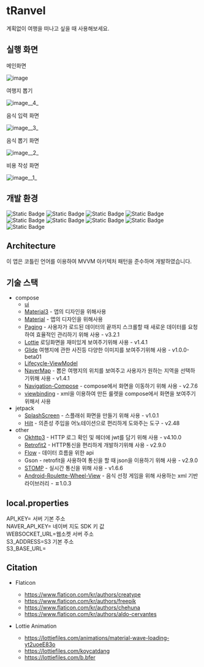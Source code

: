 # tRanvel
계획없이 여행을 떠나고 싶을 때 사용해보세요.
## 실행 화면
메인화면

![image](/uploads/95461d4d25ca9c7b2df13e242ca4e139/image.png)

여행지 뽑기

![image__4_](/uploads/9828c9bbe327fe54382fbb4d92479c5b/image__4_.png)

음식 입력 화면

![image__3_](/uploads/30561633ecbe9ab8f8a5a258653f7d02/image__3_.png)

음식 뽑기 화면

![image__2_](/uploads/168ac2010b7a4255208defe909736344/image__2_.png)

비용 작성 화면

![image__1_](/uploads/25fc114c3748bce8f1213c7fb6dfa2cf/image__1_.png)
## 개발 환경
![Static Badge](https://img.shields.io/badge/test_device-Galaxy_s10-34A853)
![Static Badge](https://img.shields.io/badge/Android-v12-34A853?logo=Android)
![Static Badge](https://img.shields.io/badge/Android_Studio-Hedgehog-3DDC84?logo=AndroidStudio)
![Static Badge](https://img.shields.io/badge/kotlin-v1.9.0-7F52FF?logo=kotlin)
![Static Badge](https://img.shields.io/badge/ksp-v1.9.0~1.0.12-7F52FF)
![Static Badge](https://img.shields.io/badge/agp-v8.2.1-02303A?logo=Gradle)
![Static Badge](https://img.shields.io/badge/jetpack_compose-v2.5.3-4285F4?logo=jetpackcompose)
![Static Badge](https://img.shields.io/badge/minsdk-21-4285F4)
![Static Badge](https://img.shields.io/badge/targetsdk-34-4285F4)

## Architecture
이 앱은 코틀린 언어를 이용하여 MVVM 아키텍처 패턴을 준수하며 개발하였습니다.  
## 기술 스택
- compose  
    - [ui](https://developer.android.com/jetpack/androidx/releases/compose-ui?hl=ko)
    - [Material3](https://developer.android.com/jetpack/androidx/releases/compose-material3?hl=ko) - 앱의 디자인을 위해사용
    - [Material](https://developer.android.com/jetpack/androidx/releases/compose-material?hl=ko) - 앱의 디자인을 위해사용
    - [Paging](https://developer.android.com/jetpack/androidx/releases/paging?hl=ko) - 사용자가 로드된 데이터의 끝까지 스크롤할 때 새로운 데이터를 요청하여 효율적인 관리하기 위해 사용 - v3.2.1
    - [Lottie](https://airbnb.io/lottie/#/android-compose) 로딩화면을 재미있게 보여주기위해 사용 - v1.4.1
    - [Glide](https://bumptech.github.io/glide/int/compose.html) 여행지에 관한 사진등 다양한 이미지를 보여주기위해 사용 - v1.0.0-beta01
    - [Lifecycle-ViewModel](https://developer.android.com/jetpack/androidx/releases/lifecycle?hl=ko)
    - [NaverMap](https://github.com/fornewid/naver-map-compose) - 뽑은 여행지의 위치를 보여주고 사용자가 원하는 지역을 선택하기위해 사용 - v1.4.1
    - [Navigation-Compose](https://developer.android.com/jetpack/compose/navigation?hl=ko) - compose에서 화면을 이동하기 위해 사용 - v2.7.6
    - [viewbinding](https://developer.android.com/jetpack/compose/migrate/interoperability-apis/views-in-compose?hl=ko) - xml을 이용하여 만든 룰렛을 compose에서 화면을 보여주기 위해서 사용
- jetpack
    - [SplashScreen](https://developer.android.com/develop/ui/views/launch/splash-screen?hl=ko) - 스플래쉬 화면을 만들기 위해 사용 - v1.0.1
    - [Hilt](https://developer.android.com/training/dependency-injection/hilt-android?hl=ko) - 의존성 주입을 어노테이션으로 편리하게 도와주는 도구 - v2.48
- other
    - [Okhttp3](https://github.com/square/okhttp/tree/master) - HTTP 로그 확인 및 헤더에 jwt를 담기 위해 사용 - v4.10.0
    - [Retrofit2](https://square.github.io/retrofit/) - HTTP통신을 편리하게 개발하기위해 사용 - v2.9.0
    - [Flow](https://developer.android.com/kotlin/flow?hl=ko) - 데이터 흐름을 위한 api
    - Gson - retrofit을 사용하여 통신을 할 때 json을 이용하기 위해 사용 - v2.9.0
    - [STOMP](https://github.com/NaikSoftware/StompProtocolAndroid) - 실시간 통신을 위해 사용 - v1.6.6
    - [Android-Roulette-Wheel-View](https://github.com/JhDroid/android-roulette-wheel-view) - 음식 선정 게임을 위해 사용하는 xml 기반 라이브러리 - ㅍ1.0.3

## local.properties
API_KEY= 서버 기본 주소  
NAVER_API_KEY= 네이버 지도 SDK 키 값  
WEBSOCKET_URL=웹소켓 서버 주소  
S3_ADDRESS=S3 기본 주소  
S3_BASE_URL=

## Citation
- Flaticon
    - https://www.flaticon.com/kr/authors/creatype
    - https://www.flaticon.com/kr/authors/freepik
    - https://www.flaticon.com/kr/authors/chehuna
    - https://www.flaticon.com/kr/authors/aldo-cervantes

- Lottie Animation
    - https://lottiefiles.com/animations/material-wave-loading-yt2uoeE83o
    - https://lottiefiles.com/koycatdang
    - https://lottiefiles.com/b.bfer

